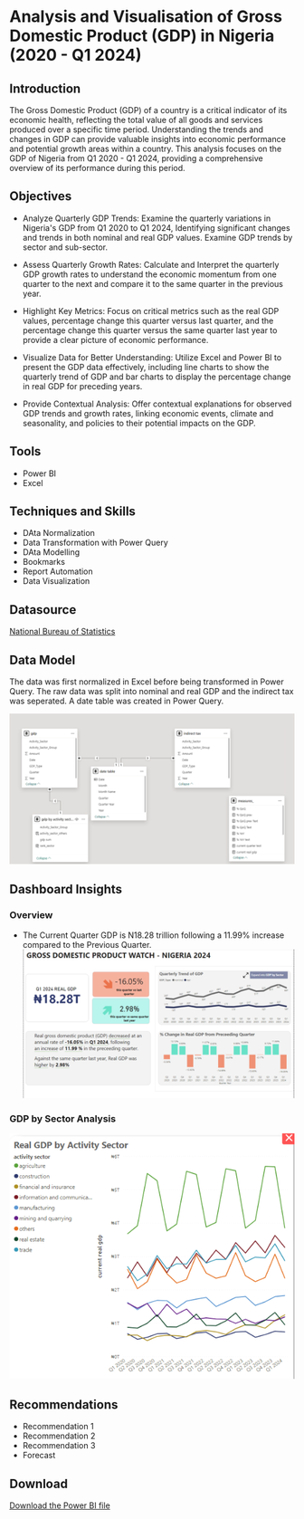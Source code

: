 # Analysis and Visualisation of Gross Domestic Product (GDP) in Nigeria (2020 - Q1 2024)

## Introduction
The Gross Domestic Product (GDP) of a country is a critical indicator of its economic health, reflecting the total value of all goods and services produced over a specific time period. Understanding the trends and changes in GDP can provide valuable insights into economic performance and potential growth areas within a country. This analysis focuses on the GDP of Nigeria from Q1 2020 - Q1 2024, providing a comprehensive overview of its performance during this period.

## Objectives

- Analyze Quarterly GDP Trends: Examine the quarterly variations in Nigeria's GDP from Q1 2020 to Q1 2024, Identifying significant changes and trends in both nominal and real GDP values. Examine GDP trends by sector and sub-sector.

- Assess Quarterly Growth Rates: Calculate and Interpret the quarterly GDP growth rates to understand the economic momentum from one quarter to the next and compare it to the same quarter in the previous year.

- Highlight Key Metrics: Focus on critical metrics such as the real GDP values, percentage change this quarter versus last quarter, and the percentage change this quarter versus the same quarter last year to provide a clear picture of economic performance.

- Visualize Data for Better Understanding: Utilize Excel and Power BI to present the GDP data effectively, including line charts to show the quarterly trend of GDP and bar charts to display the percentage change in real GDP for preceding years.

- Provide Contextual Analysis: Offer contextual explanations for observed GDP trends and growth rates, linking economic events, climate and seasonality, and policies to their potential impacts on the GDP.


## Tools
- Power BI
- Excel

## Techniques and Skills
- DAta Normalization
- Data Transformation with Power Query
- DAta Modelling
- Bookmarks
- Report Automation
- Data Visualization
  
## Datasource
<a href = "https://nigerianstat.gov.ng/elibrary/read/1241506"> National Bureau of Statistics </a>

## Data Model
The data was first normalized in Excel before being transformed in Power Query. The raw data was split into nominal and real GDP and the indirect tax was seperated. A date table was created in Power Query.

![Data Model](https://github.com/JennyCyril/Demo-GDP-Analysis-in-Nigeria/blob/main/images/GDP_Model_View.png)

## Dashboard Insights
### Overview
- The Current Quarter GDP is N18.28 trillion following a 11.99% increase compared to the Previous Quarter.
![Overview Dashboard](https://github.com/JennyCyril/Demo-GDP-Analysis-in-Nigeria/blob/main/images/GDP_Main.png)

### GDP by Sector Analysis

![GDP by Sector](https://github.com/JennyCyril/Demo-GDP-Analysis-in-Nigeria/blob/main/images/GDP_by_Sector.png)

## Recommendations
- Recommendation 1
- Recommendation 2
- Recommendation 3
- Forecast

## Download

<a href = "https://github.com/JennyCyril/Demo-GDP-Analysis-in-Nigeria/raw/main/images/Jennifer_Okpala_GDP_Analysis_Dashboard.pbix"> Download the Power BI file </a>
